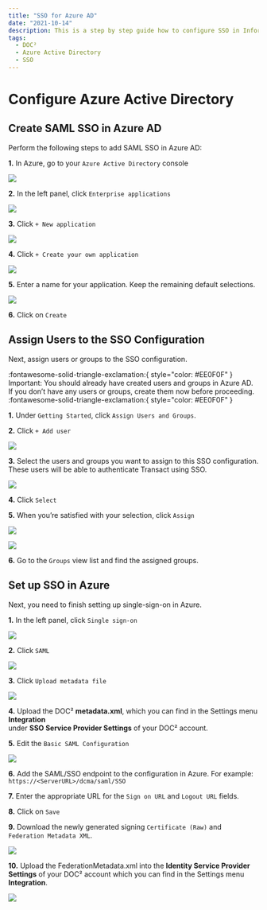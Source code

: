 ```yaml
---
title: "SSO for Azure AD"
date: "2021-10-14"
description: This is a step by step guide how to configure SSO in Infor Cloud. Starting with the prerequisites, getting access to the cloud and checking it to add a new service provider.
tags:
  - DOC²
  - Azure Active Directory
  - SSO
---
```


# Configure Azure Active Directory

## Create SAML SSO in Azure AD

Perform the following steps to add SAML SSO in Azure AD:

**1.** In Azure, go to your `Azure Active Directory` console

![](/_images/doc2/SSO/Azure_1.png)



**2.** In the left panel, click `Enterprise applications`

![](/_images/doc2/SSO/Azure_2.png)



**3.** Click `+ New application`

![](/_images/doc2/SSO/Azure_3.png)




**4.** Click `+ Create your own application`

![](/_images/doc2/SSO/Azure_4.png)



**5.** Enter a name for your application. Keep the remaining default selections.

![](/_images/doc2/SSO/Azure_5.png)



**6.** Click on `Create`


## Assign Users to the SSO Configuration

Next, assign users or groups to the SSO configuration.

:fontawesome-solid-triangle-exclamation:{ style="color: #EE0F0F" }
Important: You should already have created users and groups in Azure AD. If you don’t have any users or groups, create them now before proceeding.
:fontawesome-solid-triangle-exclamation:{ style="color: #EE0F0F" }

**1.** Under `Getting Started`, click `Assign Users and Groups`.


**2.** Click `+ Add user`

![](/_images/doc2/SSO/Azure_6.png)


**3.** Select the users and groups you want to assign to this SSO configuration. These users will be able to authenticate Transact using SSO.

![](/_images/doc2/SSO/Azure_7.png)
            


**4.** Click `Select`


**5.** When you’re satisfied with your selection, click `Assign`

![](/_images/doc2/SSO/Azure_8.png)
                
![](/_images/doc2/SSO/Azure_9.png)




**6.** Go to the `Groups` view list and find the assigned groups.



## Set up SSO in Azure

Next, you need to finish setting up single-sign-on in Azure.

**1.** In the left panel, click `Single sign-on`

![](/_images/doc2/SSO/Azure_10.png)
            


**2.** Click `SAML`

![](/_images/doc2/SSO/Azure_11.png)
            


**3.** Click `Upload metadata file`

![](/_images/doc2/SSO/Azure_12.png)
            


**4.** Upload the DOC² **metadata.xml**, which you can find in the Settings menu **Integration**<br> under **SSO Service Provider Settings** of your DOC² account.



**5.** Edit the `Basic SAML Configuration`

![](/_images/doc2/SSO/Azure_13.png)



**6.** Add the SAML/SSO endpoint to the configuration in Azure. For example: 
    ```
    https://<ServerURL>/dcma/saml/SSO
    ```
            


**7.** Enter the appropriate URL for the `Sign on URL` and `Logout URL` fields.



**8.** Click on `Save`



**9.** Download the newly generated signing `Certificate (Raw)` and `Federation Metadata XML`.

![](/_images/doc2/SSO/Azure_14.png)



**10.** Upload the FederationMetadata.xml into the **Identity Service Provider Settings** of your DOC² account which you can find in the Settings menu **Integration**.

![](/_images/doc2/SSO/Azure_15.png)






